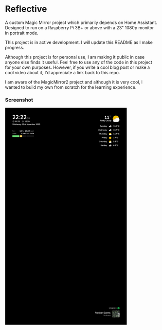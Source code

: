 # Reflective

A custom Magic Mirror project which primarily depends on Home Assistant. Designed to run on a Raspberry Pi 3B+ or above with a 23" 1080p monitor in portrait mode.

This project is in active development. I will update this README as I make progress.

Although this project is for personal use, I am making it public in case anyone else finds it useful. Feel free to use any of the code in this project for your own purposes. However, if you write a cool blog post or make a cool video about it, I'd appreciate a link back to this repo.

I am aware of the MagicMirror2 project and although it is very cool, I wanted to build my own from scratch for the learning experience.

### Screenshot
[<img src="screenshot.png" width="400">](screenshot.png)